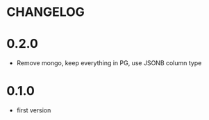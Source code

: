 # CHANGELOG

# 0.2.0

* Remove mongo, keep everything in PG, use JSONB column type

# 0.1.0

* first version
